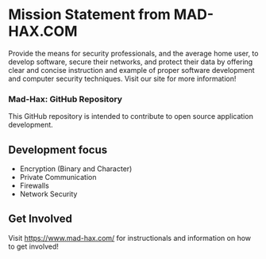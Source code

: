 # Mission Statement from MAD-HAX.COM #

Provide the means for security professionals, and the average home user, to develop software, secure their networks, and protect their data by offering clear and concise instruction and example of proper software development and computer security techniques. Visit our site for more information!

### Mad-Hax: GitHub Repository ###

This GitHub repository is intended to contribute to open source application development. 

## Development focus ##

* Encryption (Binary and Character)
* Private Communication
* Firewalls
* Network Security
    
## Get Involved ##

Visit https://www.mad-hax.com/ for instructionals and information on how to get involved!
